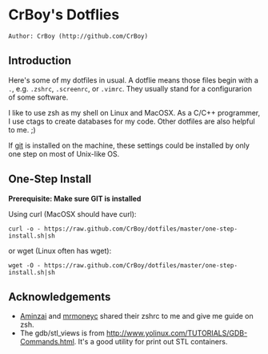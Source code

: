 CrBoy's Dotflies
================
`Author: CrBoy (http://github.com/CrBoy)`

Introduction
------------
Here's some of my dotfiles in usual. A dotflie means those files begin with a `.`, e.g. `.zshrc`, `.screenrc`, or `.vimrc`. They usually stand for a configurarion of some software.

I like to use zsh as my shell on Linux and MacOSX. As a C/C++ programmer, I use ctags to create databases for my code. Other dotfiles are also helpful to me. ;)

If [git] is installed on the machine, these settings could be installed by only one step on most of Unix-like OS.

[git]: http://git-scm.com/

One-Step Install
----------------
**Prerequisite: Make sure GIT is installed**

Using curl (MacOSX should have curl):

	curl -o - https://raw.github.com/CrBoy/dotfiles/master/one-step-install.sh|sh

or wget (Linux often has wget):

	wget -O - https://raw.github.com/CrBoy/dotfiles/master/one-step-install.sh|sh

Acknowledgements
----------------
- [Aminzai] and [mrmoneyc] shared their zshrc to me and give me guide on zsh.
- The gdb/stl\_views is from <http://www.yolinux.com/TUTORIALS/GDB-Commands.html>. It's a good utility for print out STL containers.

[Aminzai]: https://github.com/aminzai
[mrmoneyc]: https://github.com/mrmoneyc
